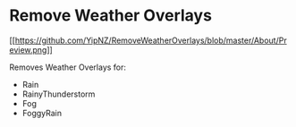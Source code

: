 # Remove Weather Overlays

[[https://github.com/YipNZ/RemoveWeatherOverlays/blob/master/About/Preview.png]]

Removes Weather Overlays for:

- Rain
- RainyThunderstorm
- Fog
- FoggyRain

